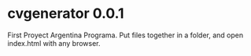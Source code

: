 # cvgenerator 0.0.1
First Proyect Argentina Programa. 
Put files together in a folder, and open index.html with any browser.
